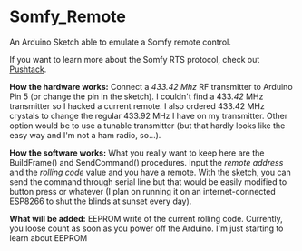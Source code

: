 # Somfy_Remote
An Arduino Sketch able to emulate a Somfy remote control.


If you want to learn more about the Somfy RTS protocol, check out [Pushtack](https://pushstack.wordpress.com/somfy-rts-protocol/).



**How the hardware works:**
Connect a *433.42 Mhz* RF transmitter to Arduino Pin 5 (or change the pin in the sketch). I couldn't find a 433.*42* MHz transmitter so I hacked a current remote. I also ordered 433.42 MHz crystals to change the regular 433.92 MHz I have on my transmitter. Other option would be to use a tunable transmitter (but that hardly looks like the easy way and I'm not a ham radio, so...).


**How the software works:**
What you really want to keep here are the BuildFrame() and SendCommand() procedures. Input the *remote address* and the *rolling code* value and you have a remote. With the sketch, you can send the command through serial line but that would be easily modified to button press or whatever (I plan on running it on an internet-connected ESP8266 to shut the blinds at sunset every day).


**What will be added:**
EEPROM write of the current rolling code. Currently, you loose count as soon as you power off the Arduino. I'm just starting to learn about EEPROM
